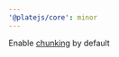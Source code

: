 ```yaml
---
'@platejs/core': minor
---
```


Enable [chunking](https://docs.slatejs.org/walkthroughs/09-performance) by default
